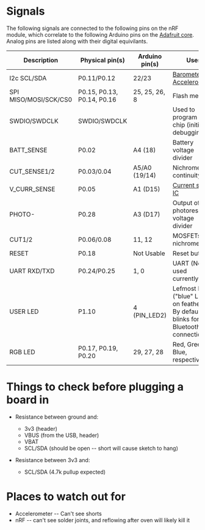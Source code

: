 # Signals

The following signals are connected to the following pins on the nRF module, which correlate to the following Arduino pins on the [Adafruit core](https://github.com/adafruit/Adafruit_nRF52_Arduino/blob/master/variants/feather_nrf52840_express/variant.cpp). Analog pins are listed along with their digital equivilants.

| Description | Physical pin(s) | Arduino pin(s) | Uses |
| ----- | ----------- | ------------ | --------- |
| I2c SCL/SDA | P0.11/P0.12 | 22/23 | [Barometer](https://www.digikey.com/en/products/detail/te-connectivity-measurement-specialties/MS560702BA03-50/4700921), [Accelerometer](https://www.digikey.com/en/products/detail/tdk-invensense/ICM-20602/5872870) |
| SPI MISO/MOSI/SCK/CS0 | P0.15, P0.13, P0.14, P0.16 | 25, 25, 26, 8 | Flash memory |
| SWDIO/SWDCLK | SWDIO/SWDCLK | | Used to program the chip (initially), debugging |
| BATT_SENSE | P0.02 | A4 (18) | Battery voltage divider |
| CUT_SENSE1/2 | P0.03/0.04 | A5/A0 (19/14)  | Nichrome continuity |
| V_CURR_SENSE | P0.05 | A1 (D15) | [Current sense IC](https://www.digikey.com/en/products/detail/allegro-microsystems/ACS711KEXLT-15AB-T/3868192) |
| PHOTO- | P0.28 | A3 (D17) | Output of the photoresistor voltage divider |
| CUT1/2 | P0.06/0.08 | 11, 12 | MOSFETs for nichrome |
| RESET | P0.18 | Not Usable | Reset button |
| UART RXD/TXD | P0.24/P0.25 | 1, 0 | UART (Not used currently) |
| USER LED | P1.10 | 4 (PIN_LED2) | Lefmost LED ("blue" LED on feathers). By default blinks for Bluetooth connection |
| RGB LED | P0.17, P0.19, P0.20 | 29, 27, 28 | Red, Green, Blue, respectively |

# Things to check before plugging a board in

- Resistance between ground and:
  - 3v3 (header)
  - VBUS (from the USB, header)
  - VBAT
  - SCL/SDA (should be open -- short will cause sketch to hang)

- Resistance between 3v3 and:
  - SCL/SDA (4.7k pullup expected)

# Places to watch out for

- Accelerometer -- Can't see shorts
- nRF -- can't see solder joints, and reflowing after oven will likely kill it
